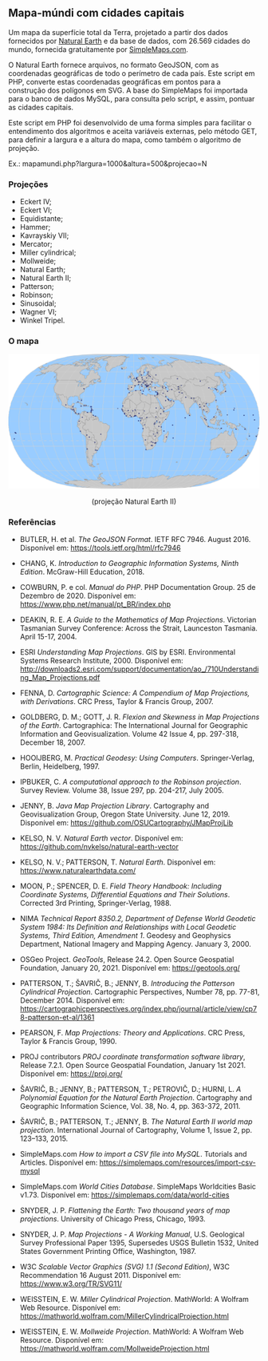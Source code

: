## Mapa-múndi com cidades capitais

Um mapa da superfície total da Terra, projetado a partir dos dados fornecidos por [Natural Earth](https://www.naturalearthdata.com/) e da base de dados, com 26.569 cidades do mundo, fornecida gratuitamente por [SimpleMaps.com](https://simplemaps.com/data/world-cities).

O Natural Earth fornece arquivos, no formato GeoJSON, com as coordenadas geográficas de todo o perímetro de cada país. Este script em PHP, converte estas coordenadas geográficas em pontos para a construção dos polígonos em SVG. A base do SimpleMaps foi importada para o banco de dados MySQL, para consulta pelo script, e assim, pontuar as cidades capitais.

Este script em PHP foi desenvolvido de uma forma simples para facilitar o entendimento dos algoritmos e aceita variáveis externas, pelo método GET, para definir a largura e a altura do mapa, como também o algoritmo de projeção.

Ex.: mapamundi.php?largura=1000&altura=500&projecao=N

### Projeções

- Eckert IV;
- Eckert VI;
- Equidistante;
- Hammer;
- Kavrayskiy VII;
- Mercator;
- Miller cylindrical;
- Mollweide;
- Natural Earth;
- Natural Earth II;
- Patterson;
- Robinson;
- Sinusoidal;
- Wagner VI;
- Winkel Tripel.

### O mapa

![Mapa-múndi](img/mapamundi.svg?raw=true)

<p align="center">(projeção Natural Earth II)</p>

### Referências

- BUTLER, H. et al. *The GeoJSON Format*. IETF RFC 7946. August 2016. Disponível em: <https://tools.ietf.org/html/rfc7946>

- CHANG, K. *Introduction to Geographic Information Systems, Ninth Edition*. McGraw-Hill Education, 2018.

- COWBURN, P. e col. *Manual do PHP*. PHP Documentation Group. 25 de Dezembro de 2020. Disponível em: <https://www.php.net/manual/pt_BR/index.php>

- DEAKIN, R. E. *A Guide to the Mathematics of Map Projections*. Victorian Tasmanian Survey Conference: Across the Strait, Launceston Tasmania. April 15-17, 2004.

- ESRI *Understanding Map Projections*. GIS by ESRI. Environmental Systems Research Institute, 2000. Disponível em: <http://downloads2.esri.com/support/documentation/ao_/710Understanding_Map_Projections.pdf>

- FENNA, D. *Cartographic Science: A Compendium of Map Projections, with Derivations*. CRC Press, Taylor & Francis Group, 2007.

- GOLDBERG, D. M.; GOTT, J. R. *Flexion and Skewness in Map Projections of the Earth*. Cartographica: The International Journal for Geographic Information and Geovisualization. Volume 42 Issue 4, pp. 297-318, December 18, 2007.

- HOOIJBERG, M. *Practical Geodesy: Using Computers*. Springer-Verlag, Berlin, Heidelberg, 1997.

- IPBUKER, C. *A computational approach to the Robinson projection*. Survey Review. Volume 38, Issue 297, pp. 204-217, July 2005.

- JENNY, B. *Java Map Projection Library*. Cartography and Geovisualization Group, Oregon State University. June 12, 2019. Disponível em: <https://github.com/OSUCartography/JMapProjLib>

- KELSO, N. V. *Natural Earth vector*. Disponível em: <https://github.com/nvkelso/natural-earth-vector>

- KELSO, N. V.; PATTERSON, T. *Natural Earth*. Disponível em: <https://www.naturalearthdata.com/>

- MOON, P.; SPENCER, D. E. *Field Theory Handbook: Including Coordinate Systems, Differential Equations and Their Solutions*. Corrected 3rd Printing, Springer-Verlag, 1988.

- NIMA *Technical Report 8350.2, Department of Defense World Geodetic System 1984: Its Definition and Relationships with Local Geodetic Systems, Third Edition, Amendment 1*. Geodesy and Geophysics Department, National Imagery and Mapping Agency. January 3, 2000.

- OSGeo Project. *GeoTools*, Release 24.2. Open Source Geospatial Foundation, January 20, 2021. Disponível em: <https://geotools.org/>

- PATTERSON, T.; ŠAVRIČ, B.; JENNY, B. *Introducing the Patterson Cylindrical Projection*. Cartographic Perspectives, Number 78, pp. 77-81, December 2014. Disponível em: <https://cartographicperspectives.org/index.php/journal/article/view/cp78-patterson-et-al/1361>

- PEARSON, F. *Map Projections: Theory and Applications*. CRC Press, Taylor & Francis Group, 1990.

- PROJ contributors *PROJ coordinate transformation software library*, Release 7.2.1. Open Source Geospatial Foundation, January 1st 2021. Disponível em: <https://proj.org/>

- ŠAVRIČ, B.; JENNY, B.; PATTERSON, T.; PETROVIČ, D.; HURNI, L. *A Polynomial Equation for the Natural Earth Projection*. Cartography and Geographic Information Science, Vol. 38, No. 4, pp. 363-372, 2011.

- ŠAVRIČ, B.; PATTERSON, T.; JENNY, B. *The Natural Earth II world map projection*. International Journal of Cartography, 
Volume 1, Issue 2, pp. 123–133, 2015.

- SimpleMaps.com *How to import a CSV file into MySQL*. Tutorials and Articles. Disponível em: <https://simplemaps.com/resources/import-csv-mysql>

- SimpleMaps.com *World Cities Database*. SimpleMaps Worldcities Basic v1.73. Disponível em: <https://simplemaps.com/data/world-cities>

- SNYDER, J. P. *Flattening the Earth: Two thousand years of map projections*. University of Chicago Press, Chicago, 1993.

- SNYDER, J. P. *Map Projections - A Working Manual*, U.S. Geological Survey Professional Paper 1395, Supersedes USGS Bulletin 1532, United States Government Printing Office, Washington, 1987.

- W3C *Scalable Vector Graphics (SVG) 1.1 (Second Edition)*, W3C Recommendation 16 August 2011. Disponível em: <https://www.w3.org/TR/SVG11/>

- WEISSTEIN, E. W. *Miller Cylindrical Projection*. MathWorld: A Wolfram Web Resource. Disponível em: <https://mathworld.wolfram.com/MillerCylindricalProjection.html>

- WEISSTEIN, E. W. *Mollweide Projection*. MathWorld: A Wolfram Web Resource. Disponível em: <https://mathworld.wolfram.com/MollweideProjection.html>
